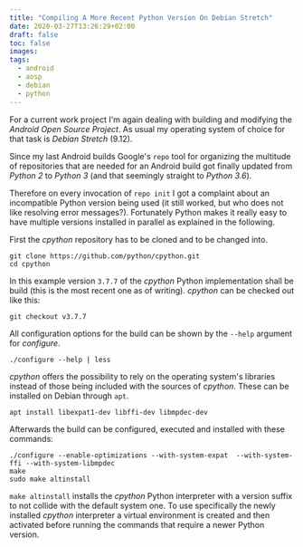 ```yaml
---
title: "Compiling A More Recent Python Version On Debian Stretch"
date: 2020-03-27T13:26:29+02:00
draft: false
toc: false
images:
tags: 
  - android
  - aosp
  - debian
  - python
---
```

For a current work project I'm again dealing with building and modifying the _Android Open Source Project_.
As usual my operating system of choice for that task is _Debian Stretch_ (9.12).

Since my last Android builds Google's `repo` tool for organizing the multitude of repositories that are needed for an Android build got finally updated from _Python 2_ to _Python 3_ (and that seemingly straight to _Python 3.6_).

Therefore on every invocation of `repo init` I got a complaint about an incompatible Python version being used (it still worked, but who does not like resolving error messages?).
Fortunately Python makes it really easy to have multiple versions installed in parallel as explained in the following.

First the _cpython_ repository has to be cloned and to be changed into.

    git clone https://github.com/python/cpython.git
    cd cpython

In this example version `3.7.7` of the _cpython_ Python implementation shall be build (this is the most recent one as of writing).
_cpython_ can be checked out like this:

    git checkout v3.7.7

All configuration options for the build can be shown by the `--help` argument for _configure_.

    ./configure --help | less

_cpython_ offers the possibility to rely on the operating system's libraries instead of those being included with the sources of _cpython_.
These can be installed on Debian through `apt`.

    apt install libexpat1-dev libffi-dev libmpdec-dev

Afterwards the build can be configured, executed and installed with these commands:

    ./configure --enable-optimizations --with-system-expat  --with-system-ffi --with-system-libmpdec
    make
    sudo make altinstall

`make altinstall` installs the _cpython_ Python interpreter with a version suffix to not collide with the default system one.
To use specifically the newly installed _cpython_ interpreter a virtual environment is created and then activated before running the commands that require a newer Python version.
